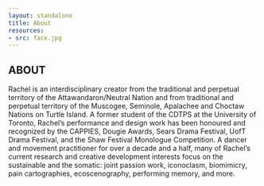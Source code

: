 ```yaml
---
layout: standalone
title: About
resources:
- src: face.jpg
---
```


## ABOUT

Rachel is an interdisciplinary creator from the traditional and perpetual territory of the Attawandaron/Neutral Nation and from traditional and perpetual territory of the Muscogee, Seminole, Apalachee and Choctaw Nations on Turtle Island. A former student of the CDTPS at the University of Toronto, Rachel’s performance and design work has been honoured and recognized by the CAPPIES, Dougie Awards, Sears Drama Festival, UofT Drama Festival, and the Shaw Festival Monologue Competition. A dancer and movement practitioner for over a decade and a half, many of Rachel’s current research and creative development interests focus on the sustainable and the somatic: joint passion work, iconoclasm, biomimicry, pain cartographies, ecoscenography, performing memory, and more. 